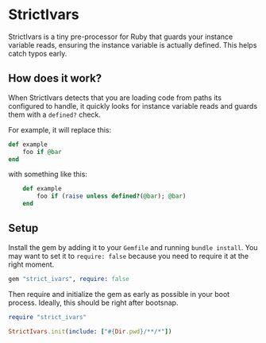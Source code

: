 # StrictIvars

StrictIvars is a tiny pre-processor for Ruby that guards your instance variable reads, ensuring the instance variable is actually defined. This helps catch typos early.

## How does it work?

When StrictIvars detects that you are loading code from paths its configured to handle, it quickly looks for instance variable reads and guards them with a `defined?` check.

For example, it will replace this:

```ruby
def example
	foo if @bar
end
```

with something like this:

```ruby
	def example
		foo if (raise unless defined?(@bar); @bar)
	end
```

## Setup

Install the gem by adding it to your `Gemfile` and running `bundle install`. You may want to set it to `require: false` because you need to require it at the right moment.

```ruby
gem "strict_ivars", require: false
```

Then require and initialize the gem as early as possible in your boot process. Ideally, this should be right after bootsnap.

```ruby
require "strict_ivars"

StrictIvars.init(include: ["#{Dir.pwd}/**/*"])
```
